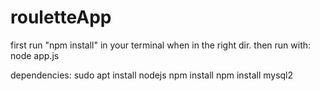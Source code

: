 # rouletteApp
first run "npm install" in your terminal when in the right dir.
then run with: node app.js

dependencies:
    sudo apt install nodejs
    npm install
    npm install mysql2
